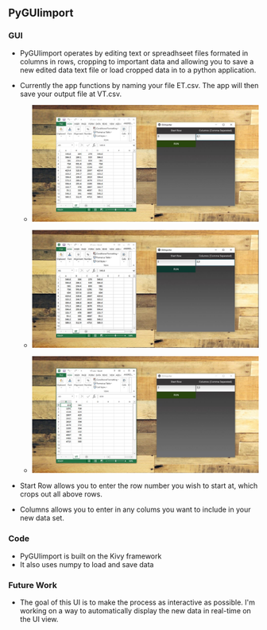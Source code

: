 ## PyGUIimport

### GUI
 - PyGUIimport operates by editing text or spreadhseet files formated in columns in rows, cropping to important data and allowing you to save a new edited data text file or load cropped data in to a python application.
 - Currently the app functions by naming your file ET.csv. The app will then save your output file at VT.csv.

	- ![](https://raw.githubusercontent.com/aulloa/pyGUIimport/master/Before.JPG)

	- ![](https://raw.githubusercontent.com/aulloa/pyGUIimport/master/Click.JPG)

    - ![](https://raw.githubusercontent.com/aulloa/pyGUIimport/master/After.JPG)

 - Start Row allows you to enter the row number you wish to start at, which crops out all above rows.
 - Columns allows you to enter in any colums you want to include in your new data set.

### Code
 - PyGUIimport is built on the Kivy framework
 - It also uses numpy to load and save data

### Future Work
 - The goal of this UI is to make the process as interactive as possible. I'm working on a way to automatically display the new data in real-time on the UI view.